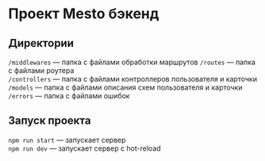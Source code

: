 # Проект Mesto бэкенд

## Директории

`/middlewares` — папка с файлами обработки маршрутов
`/routes` — папка с файлами роутера  
`/controllers` — папка с файлами контроллеров пользователя и карточки   
`/models` — папка с файлами описания схем пользователя и карточки  
`/errors` — папка с файлами ошибок

## Запуск проекта

`npm run start` — запускает сервер   
`npm run dev` — запускает сервер с hot-reload
